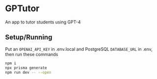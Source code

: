 # GPTutor

An app to tutor students using GPT-4

## Setup/Running

Put an `OPENAI_API_KEY` in .env.local and PostgreSQL `DATABASE_URL` in .env, then run these commands

```sh
npm i
npx prisma generate
npm run dev -- --open
```
